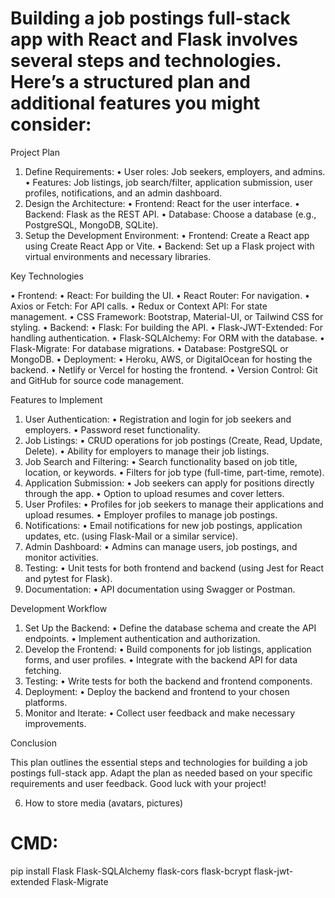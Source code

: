 # Building a job postings full-stack app with React and Flask involves several steps and technologies. Here’s a structured plan and additional features you might consider:

Project Plan

 1. Define Requirements:
 • User roles: Job seekers, employers, and admins.
 • Features: Job listings, job search/filter, application submission, user profiles, notifications, and an admin dashboard.
 2. Design the Architecture:
 • Frontend: React for the user interface.
 • Backend: Flask as the REST API.
 • Database: Choose a database (e.g., PostgreSQL, MongoDB, SQLite).
 3. Setup the Development Environment:
 • Frontend: Create a React app using Create React App or Vite.
 • Backend: Set up a Flask project with virtual environments and necessary libraries.

Key Technologies

 • Frontend:
 • React: For building the UI.
 • React Router: For navigation.
 • Axios or Fetch: For API calls.
 • Redux or Context API: For state management.
 • CSS Framework: Bootstrap, Material-UI, or Tailwind CSS for styling.
 • Backend:
 • Flask: For building the API.
 • Flask-JWT-Extended: For handling authentication.
 • Flask-SQLAlchemy: For ORM with the database.
 • Flask-Migrate: For database migrations.
 • Database: PostgreSQL or MongoDB.
 • Deployment:
 • Heroku, AWS, or DigitalOcean for hosting the backend.
 • Netlify or Vercel for hosting the frontend.
 • Version Control: Git and GitHub for source code management.

Features to Implement

 1. User Authentication:
 • Registration and login for job seekers and employers.
 • Password reset functionality.
 2. Job Listings:
 • CRUD operations for job postings (Create, Read, Update, Delete).
 • Ability for employers to manage their job listings.
 3. Job Search and Filtering:
 • Search functionality based on job title, location, or keywords.
 • Filters for job type (full-time, part-time, remote).
 4. Application Submission:
 • Job seekers can apply for positions directly through the app.
 • Option to upload resumes and cover letters.
 5. User Profiles:
 • Profiles for job seekers to manage their applications and upload resumes.
 • Employer profiles to manage job postings.
 6. Notifications:
 • Email notifications for new job postings, application updates, etc. (using Flask-Mail or a similar service).
 7. Admin Dashboard:
 • Admins can manage users, job postings, and monitor activities.
 8. Testing:
 • Unit tests for both frontend and backend (using Jest for React and pytest for Flask).
 9. Documentation:
 • API documentation using Swagger or Postman.

Development Workflow

 1. Set Up the Backend:
 • Define the database schema and create the API endpoints.
 • Implement authentication and authorization.
 2. Develop the Frontend:
 • Build components for job listings, application forms, and user profiles.
 • Integrate with the backend API for data fetching.
 3. Testing:
 • Write tests for both the backend and frontend components.
 4. Deployment:
 • Deploy the backend and frontend to your chosen platforms.
 5. Monitor and Iterate:
 • Collect user feedback and make necessary improvements.

Conclusion

This plan outlines the essential steps and technologies for building a job postings full-stack app. Adapt the plan as needed based on your specific requirements and user feedback. Good luck with your project!

6. How to store media (avatars, pictures)

# CMD:

pip install Flask Flask-SQLAlchemy flask-cors flask-bcrypt flask-jwt-extended Flask-Migrate